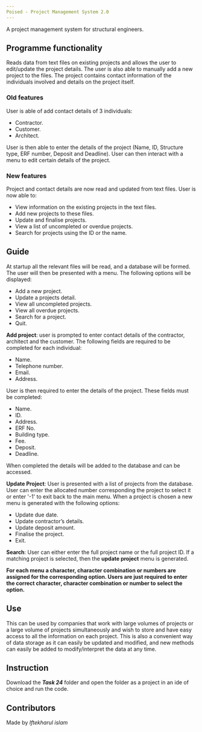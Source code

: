```yaml
---
Poised - Project Management System 2.0
---
```

A project management system for structural engineers.

## Programme functionality

Reads data from text files on existing projects and allows the user to edit/update the project details.
The user is also able to manually add a new project to the files. The project contains contact information of the
individuals involved and details on the project itself.

### Old features

User is able of add contact details of 3 individuals:
* Contractor.
* Customer.
* Architect.

User is then able to enter the details of the project (Name, ID, Structure type, ERF number, Deposit and Deadline).
User can then interact with a menu to edit certain details of the project.

### New features

Project and contact details are now read and updated from text files.
User is now able to:
* View information on the existing projects in the text files.
* Add new projects to these files.
* Update and finalise projects.
* View a list of uncompleted or overdue projects.
* Search for projects using the ID or the name.

## Guide

At startup all the relevant files will be read, and a database will be formed.
The user will then be presented with a menu.
The following options will be displayed:
* Add a new project.
* Update a projects detail.
* View all uncompleted projects.
* View all overdue projects.
* Search for a project.
* Quit.

**Add project**:
user is prompted to enter contact details of the contractor, architect and the customer.
The following fields are required to be completed for each individual:
* Name.
* Telephone number.
* Email.
* Address.

User is then required to enter the details of the project.
These fields must be completed:
* Name.
* ID.
* Address.
* ERF No.
* Building type.
* Fee.
* Deposit.
* Deadline.

When completed the details will be added to the database and can be accessed.

**Update Project**:
User is presented with a list of projects from the database.
User can enter the allocated number corresponding the project to select it or enter '-1' to exit back to the main menu.
When a project is chosen a new menu is generated with the following options:
* Update due date.
* Update contractor’s details.
* Update deposit amount.
* Finalise the project.
* Exit.

**Search**:
User can either enter the full project name or the full project ID.
If a matching project is selected, then the **update project** menu is generated.

__For each menu a character, character combination or numbers are assigned for the corresponding option. Users are just required to enter the correct character,
character combination or number to select the option.__

## Use

This can be used by companies that work with large volumes of projects or a large volume of projects simultaneously and
wish to store and have easy access to all the information on each project. This is also a convenient way of data storage as
it can easily be updated and modified, and new methods can easily be added to modify/interpret the data at any time.

## Instruction

Download the *__Task 24__* folder and open the folder as a project in an ide of choice and run the code.

## Contributors

Made by *Iftekharul islam*

  
